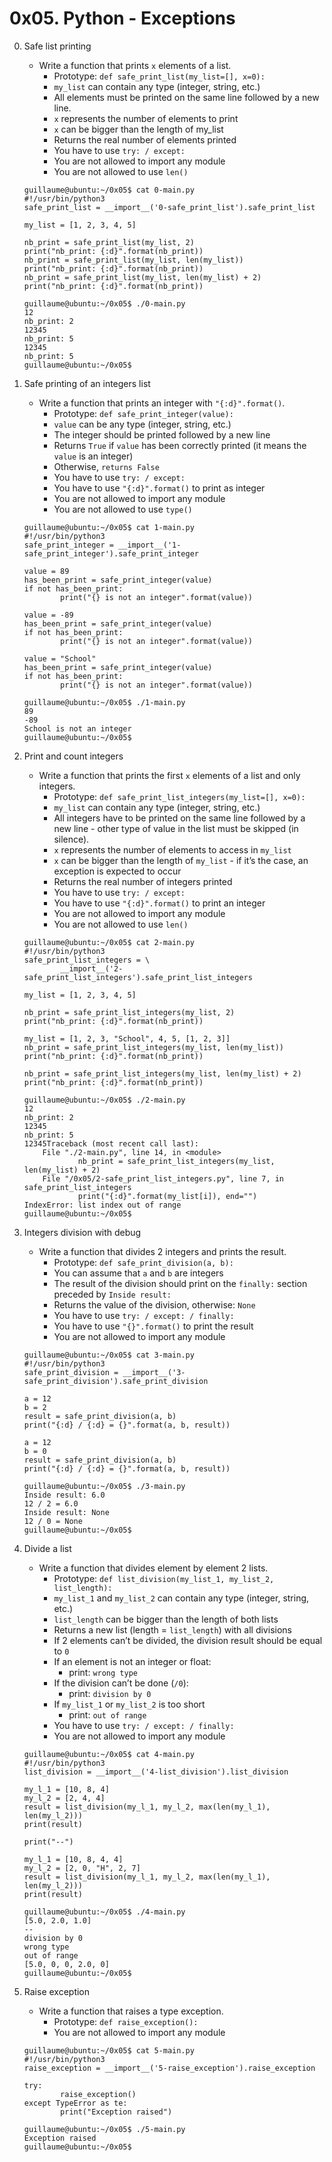 # 0x05. Python - Exceptions

0. Safe list printing
	- Write a function that prints `x` elements of a list.
		- Prototype: `def safe_print_list(my_list=[], x=0):`
		- `my_list` can contain any type (integer, string, etc.)
		- All elements must be printed on the same line followed by a new line.
		- `x` represents the number of elements to print
		- `x` can be bigger than the length of my_list
		- Returns the real number of elements printed
		- You have to use `try: / except:`
		- You are not allowed to import any module
		- You are not allowed to use `len()`
	```
	guillaume@ubuntu:~/0x05$ cat 0-main.py
	#!/usr/bin/python3
	safe_print_list = __import__('0-safe_print_list').safe_print_list

	my_list = [1, 2, 3, 4, 5]

	nb_print = safe_print_list(my_list, 2)
	print("nb_print: {:d}".format(nb_print))
	nb_print = safe_print_list(my_list, len(my_list))
	print("nb_print: {:d}".format(nb_print))
	nb_print = safe_print_list(my_list, len(my_list) + 2)
	print("nb_print: {:d}".format(nb_print))

	guillaume@ubuntu:~/0x05$ ./0-main.py
	12
	nb_print: 2
	12345
	nb_print: 5
	12345
	nb_print: 5
	guillaume@ubuntu:~/0x05$ 
	```

1. Safe printing of an integers list
	- Write a function that prints an integer with `"{:d}".format()`.
		- Prototype: `def safe_print_integer(value):`
		- `value` can be any type (integer, string, etc.)
		- The integer should be printed followed by a new line
		- Returns `True` if `value` has been correctly printed (it means the `value` is an integer)
		- Otherwise, `returns False`
		- You have to use `try: / except:`
		- You have to use `"{:d}".format()` to print as integer
		- You are not allowed to import any module
		- You are not allowed to use `type()`
	```
	guillaume@ubuntu:~/0x05$ cat 1-main.py
	#!/usr/bin/python3
	safe_print_integer = __import__('1-safe_print_integer').safe_print_integer

	value = 89
	has_been_print = safe_print_integer(value)
	if not has_been_print:
    		print("{} is not an integer".format(value))

	value = -89
	has_been_print = safe_print_integer(value)
	if not has_been_print:
    		print("{} is not an integer".format(value))

	value = "School"
	has_been_print = safe_print_integer(value)
	if not has_been_print:
    		print("{} is not an integer".format(value))

	guillaume@ubuntu:~/0x05$ ./1-main.py
	89
	-89
	School is not an integer
	guillaume@ubuntu:~/0x05$ 
	```

2. Print and count integers
	- Write a function that prints the first `x` elements of a list and only integers.
		- Prototype: `def safe_print_list_integers(my_list=[], x=0):`
		- `my_list` can contain any type (integer, string, etc.)
		- All integers have to be printed on the same line followed by a new line - other type of value in the list must be skipped (in silence).
		- `x` represents the number of elements to access in `my_list`
		- `x` can be bigger than the length of `my_list` - if it’s the case, an exception is expected to occur
		- Returns the real number of integers printed
		- You have to use `try: / except:`
		- You have to use `"{:d}".format()` to print an integer
		- You are not allowed to import any module
		- You are not allowed to use `len()`
	```
	guillaume@ubuntu:~/0x05$ cat 2-main.py
	#!/usr/bin/python3
	safe_print_list_integers = \
    		__import__('2-safe_print_list_integers').safe_print_list_integers

	my_list = [1, 2, 3, 4, 5]

	nb_print = safe_print_list_integers(my_list, 2)
	print("nb_print: {:d}".format(nb_print))

	my_list = [1, 2, 3, "School", 4, 5, [1, 2, 3]]
	nb_print = safe_print_list_integers(my_list, len(my_list))
	print("nb_print: {:d}".format(nb_print))

	nb_print = safe_print_list_integers(my_list, len(my_list) + 2)
	print("nb_print: {:d}".format(nb_print))

	guillaume@ubuntu:~/0x05$ ./2-main.py
	12
	nb_print: 2
	12345
	nb_print: 5
	12345Traceback (most recent call last):
  		File "./2-main.py", line 14, in <module>
    			nb_print = safe_print_list_integers(my_list, len(my_list) + 2)
  		File "/0x05/2-safe_print_list_integers.py", line 7, in safe_print_list_integers
    			print("{:d}".format(my_list[i]), end="")
	IndexError: list index out of range
	guillaume@ubuntu:~/0x05$ 
	```

3. Integers division with debug
	- Write a function that divides 2 integers and prints the result.
		- Prototype: `def safe_print_division(a, b):`
		- You can assume that `a` and `b` are integers
		- The result of the division should print on the `finally:` section preceded by `Inside result:`
		- Returns the value of the division, otherwise: `None`
		- You have to use `try: / except: / finally:`
		- You have to use `"{}".format()` to print the result
		- You are not allowed to import any module
	```
	guillaume@ubuntu:~/0x05$ cat 3-main.py
	#!/usr/bin/python3
	safe_print_division = __import__('3-safe_print_division').safe_print_division

	a = 12
	b = 2
	result = safe_print_division(a, b)
	print("{:d} / {:d} = {}".format(a, b, result))

	a = 12
	b = 0
	result = safe_print_division(a, b)
	print("{:d} / {:d} = {}".format(a, b, result))

	guillaume@ubuntu:~/0x05$ ./3-main.py
	Inside result: 6.0
	12 / 2 = 6.0
	Inside result: None
	12 / 0 = None
	guillaume@ubuntu:~/0x05$ 
	```

4. Divide a list
	- Write a function that divides element by element 2 lists.
		- Prototype: `def list_division(my_list_1, my_list_2, list_length):`
		- `my_list_1` and `my_list_2` can contain any type (integer, string, etc.)
		- `list_length` can be bigger than the length of both lists
		- Returns a new list (length = `list_length`) with all divisions
		- If 2 elements can’t be divided, the division result should be equal to `0`
		- If an element is not an integer or float:
			- print: `wrong type`
		- If the division can’t be done (`/0`):
			- print: `division by 0`
		- If `my_list_1` or `my_list_2` is too short
			- print: `out of range`
		- You have to use `try: / except: / finally:`
		- You are not allowed to import any module
	```
	guillaume@ubuntu:~/0x05$ cat 4-main.py
	#!/usr/bin/python3
	list_division = __import__('4-list_division').list_division

	my_l_1 = [10, 8, 4]
	my_l_2 = [2, 4, 4]
	result = list_division(my_l_1, my_l_2, max(len(my_l_1), len(my_l_2)))
	print(result)

	print("--")

	my_l_1 = [10, 8, 4, 4]
	my_l_2 = [2, 0, "H", 2, 7]
	result = list_division(my_l_1, my_l_2, max(len(my_l_1), len(my_l_2)))
	print(result)

	guillaume@ubuntu:~/0x05$ ./4-main.py
	[5.0, 2.0, 1.0]
	--
	division by 0
	wrong type
	out of range
	[5.0, 0, 0, 2.0, 0]
	guillaume@ubuntu:~/0x05$ 
	```

5. Raise exception
	- Write a function that raises a type exception.
		- Prototype: `def raise_exception():`
		- You are not allowed to import any module
	```
	guillaume@ubuntu:~/0x05$ cat 5-main.py
	#!/usr/bin/python3
	raise_exception = __import__('5-raise_exception').raise_exception

	try:
    		raise_exception()
	except TypeError as te:
    		print("Exception raised")

	guillaume@ubuntu:~/0x05$ ./5-main.py
	Exception raised
	guillaume@ubuntu:~/0x05$ 
	```
